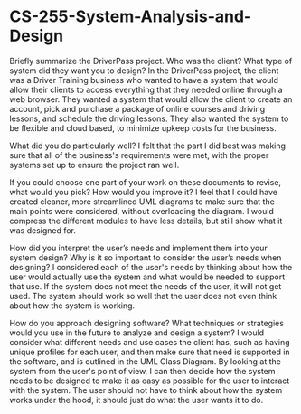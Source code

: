 # CS-255-System-Analysis-and-Design

Briefly summarize the DriverPass project. Who was the client? What type of system did they want you to design?
  In the DriverPass project, the client was a Driver Training business who wanted to have a system that would allow their clients to access everything that they needed online through a web browser. They wanted a system that would allow the client to create an account, pick and purchase a package of online courses and driving lessons, and schedule the driving lessons. They also wanted the system to be flexible and cloud based, to minimize upkeep costs for the business.

What did you do particularly well?
  I felt that the part I did best was making sure that all of the business's requirements were met, with the proper systems set up to ensure the project ran well.

If you could choose one part of your work on these documents to revise, what would you pick? How would you improve it?
  I feel that I could have created cleaner, more streamlined UML diagrams to make sure that the main points were considered, without overloading the diagram. I would compress the different modules to have less details, but still show what it was designed for.
  
How did you interpret the user’s needs and implement them into your system design? Why is it so important to consider the user’s needs when designing?
  I considered each of the user's needs by thinking about how the user would actually use the system and what would be needed to support that use. If the system does not meet the needs of the user, it will not get used. The system should work so well that the user does not even think about how the system is working.
  
How do you approach designing software? What techniques or strategies would you use in the future to analyze and design a system?
  I would consider what different needs and use cases the client has, such as having unique profiles for each user, and then make sure that need is supported in the software, and is outlined in the UML Class Diagram. By looking at the system from the user's point of view, I can then decide how the system needs to be designed to make it as easy as possible for the user to interact with the system. The user should not have to think about how the system works under the hood, it should just do what the user wants it to do.
